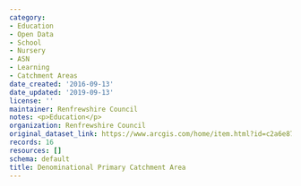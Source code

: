 ```yaml
---
category:
- Education
- Open Data
- School
- Nursery
- ASN
- Learning
- Catchment Areas
date_created: '2016-09-13'
date_updated: '2019-09-13'
license: ''
maintainer: Renfrewshire Council
notes: <p>Education</p>
organization: Renfrewshire Council
original_dataset_link: https://www.arcgis.com/home/item.html?id=c2a6e872c69f48398701c72d6e23f233
records: 16
resources: []
schema: default
title: Denominational Primary Catchment Area
---
```

